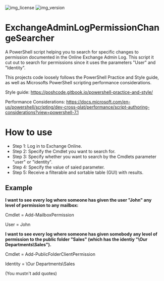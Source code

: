![img_license](https://img.shields.io/github/license/MichaelSchoenburg/ExchangeAdminLogPermissionChangeSearcher) ![img_version](https://img.shields.io/github/v/release/MichaelSchoenburg/ExchangeAdminLogPermissionChangeSearcher)

# ExchangeAdminLogPermissionChangeSearcher
A PowerShell script helping you to search for specific changes to permission documented in the Online Exchange Admin Log.
This script it cut out to search for permissions since it uses the parameters "User" and "Identity".

This projects code loosely follows the PowerShell Practice and Style guide, as well as Microsofts PowerShell scripting performance considerations.

Style guide: https://poshcode.gitbook.io/powershell-practice-and-style/

Performance Considerations: https://docs.microsoft.com/en-us/powershell/scripting/dev-cross-plat/performance/script-authoring-considerations?view=powershell-7.1

# How to use
* Step 1: Log in to Exchange Online.
* Step 2: Specify the Cmdlet you want to search for.
* Step 3: Specify whether you want to search by the Cmdlets parameter "user" or "identity".
* Step 4: Specify the value of saied parameter.
* Step 5: Receive a filterable and sortable table (GUI) with results.

## Example
**I want to see every log where someone has given the user "John" any level of permission to any mailbox:**

Cmdlet = Add-MailboxPermission

User = John

**I want to see every log where someone has given somebody any level of permission to the public folder "Sales" (which has the identiy "\Our Departments\Sales").**

Cmdlet = Add-PublicFolderClientPermission

Identity = \Our Departments\Sales

(You mustn't add quotes)
